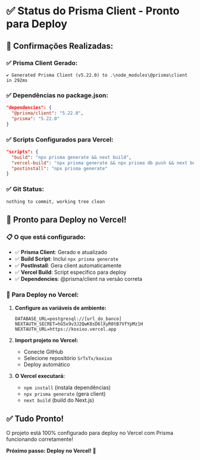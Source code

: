 # ✅ Status do Prisma Client - Pronto para Deploy

## 🎯 **Confirmações Realizadas:**

### ✅ **Prisma Client Gerado:**
```
✔ Generated Prisma Client (v5.22.0) to .\node_modules\@prisma\client in 292ms
```

### ✅ **Dependências no package.json:**
```json
"dependencies": {
  "@prisma/client": "5.22.0",
  "prisma": "5.22.0"
}
```

### ✅ **Scripts Configurados para Vercel:**
```json
"scripts": {
  "build": "npx prisma generate && next build",
  "vercel-build": "npx prisma generate && npx prisma db push && next build",
  "postinstall": "npx prisma generate"
}
```

### ✅ **Git Status:**
```
nothing to commit, working tree clean
```

## 🚀 **Pronto para Deploy no Vercel!**

### 📋 **O que está configurado:**
- ✅ **Prisma Client**: Gerado e atualizado
- ✅ **Build Script**: Inclui `npx prisma generate`
- ✅ **PostInstall**: Gera client automaticamente
- ✅ **Vercel Build**: Script específico para deploy
- ✅ **Dependencies**: @prisma/client na versão correta

### 🎯 **Para Deploy no Vercel:**
1. **Configure as variáveis de ambiente:**
   ```env
   DATABASE_URL=postgresql://[url_do_banco]
   NEXTAUTH_SECRET=hG5x9v3J2QwK8sD6lXyR0tB7VfYpMz1H
   NEXTAUTH_URL=https://koxixo.vercel.app
   ```

2. **Import projeto no Vercel:**
   - Conecte GitHub
   - Selecione repositório `SrTxTx/koxixo`
   - Deploy automático

3. **O Vercel executará:**
   - `npm install` (instala dependências)
   - `npx prisma generate` (gera client)
   - `next build` (build do Next.js)

## ✅ **Tudo Pronto!**
O projeto está 100% configurado para deploy no Vercel com Prisma funcionando corretamente!

**Próximo passo: Deploy no Vercel! 🚀**